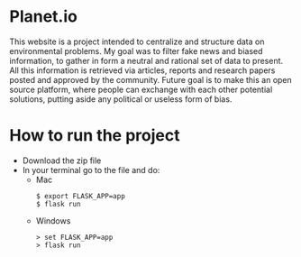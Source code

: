 # Planet.io
This website is a project intended to centralize and structure data on environmental problems. My goal was to filter fake news and biased information, to gather in form a neutral and rational set of data to present. 
All this information is retrieved via articles, reports and research papers posted and approved by the community. 
Future goal is to make this an open source platform, where people can exchange with each other potential solutions, putting aside any political or useless form of bias.

# How to run the project
  - Download the zip file
  - In your terminal go to the file and do:
    - Mac
      ```
      $ export FLASK_APP=app
      $ flask run
      ```
    - Windows
      ```
      > set FLASK_APP=app
      > flask run
      ```
 
